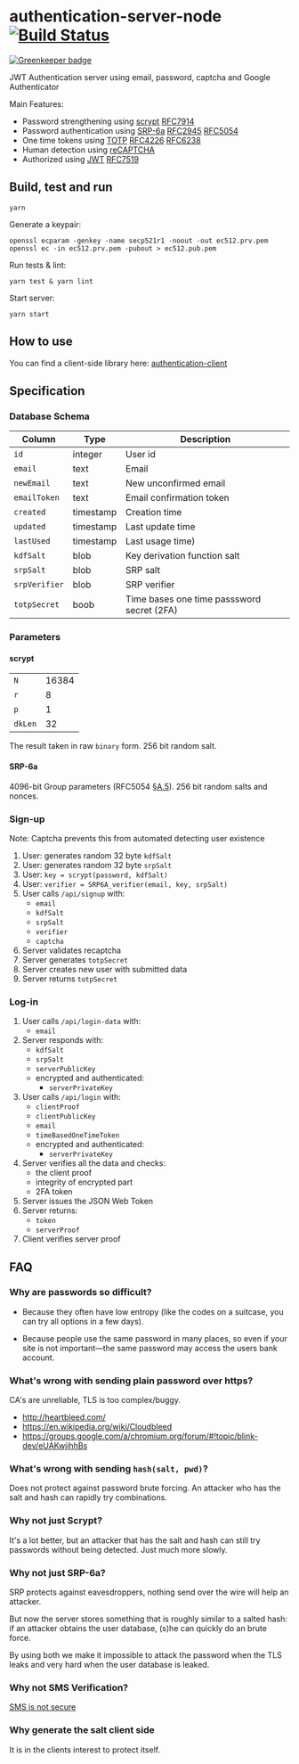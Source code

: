 # authentication-server-node [![Build Status](https://travis-ci.org/Neufund/authentication-server.svg)](https://travis-ci.org/Neufund/authentication-server)

[![Greenkeeper badge](https://badges.greenkeeper.io/Neufund/authentication-server.svg)](https://greenkeeper.io/)

JWT Authentication server using email, password, captcha and Google Authenticator

Main Features:

* Password strengthening using [scrypt][7] [RFC7914][5]
* Password authentication using [SRP-6a][1] [RFC2945][6] [RFC5054][2]
* One time tokens using [TOTP][11] [RFC4226][8] [RFC6238][3]
* Human detection using [reCAPTCHA][4]
* Authorized using [JWT][9] [RFC7519][10]

[1]: http://srp.stanford.edu/
[2]: https://tools.ietf.org/html/rfc5054
[3]: https://www.ietf.org/rfc/rfc6238.txt
[4]: https://developers.google.com/recaptcha/intro
[5]: https://tools.ietf.org/html/rfc7914
[6]: https://tools.ietf.org/html/rfc2945
[7]: https://www.tarsnap.com/scrypt.html
[8]: https://tools.ietf.org/html/rfc4226
[9]: https://jwt.io/
[10]: https://tools.ietf.org/html/rfc7519
[11]: https://en.wikipedia.org/wiki/Time-based_One-time_Password_Algorithm

## Build, test and run

```
yarn
```

Generate a keypair:
```
openssl ecparam -genkey -name secp521r1 -noout -out ec512.prv.pem
openssl ec -in ec512.prv.pem -pubout > ec512.pub.pem
```

Run tests & lint:
```
yarn test & yarn lint
```

Start server:
```
yarn start
```

## How to use

You can find a client-side library here: [authentication-client](https://github.com/Neufund/authentication-client)


## Specification

### Database Schema


|        Column           |   Type    |                      Description           |
|-------------------------|-----------|--------------------------------------------|
| `id`                    | integer   | User id                                    |
| `email`                 | text      | Email                                      |
| `newEmail`              | text      | New unconfirmed email                      |
| `emailToken`            | text      | Email confirmation token                   |
| `created`               | timestamp | Creation time                              |
| `updated`               | timestamp | Last update time                           |
| `lastUsed`              | timestamp | Last usage time)                           |
| `kdfSalt`               | blob      | Key derivation function salt               |
| `srpSalt`               | blob      | SRP salt                                   |
| `srpVerifier`           | blob      | SRP verifier                               |
| `totpSecret`            | boob      | Time bases one time passsword secret (2FA) |   

### Parameters

#### scrypt

|         |       |
|---------|-------|
| `N`     | 16384 |
| `r`     |     8 |
| `p`     |     1 |
| `dkLen` |    32 |

The result taken in raw `binary` form. 256 bit random salt.

#### SRP-6a

4096-bit Group parameters (RFC5054 [§A.5][rfc5054-18]). 256 bit random salts and nonces.

[rfc5054-18]: https://tools.ietf.org/html/rfc5054#page-18

### Sign-up

Note: Captcha prevents this from automated detecting user existence

1. User: generates random 32 byte `kdfSalt`
2. User: generates random 32 byte `srpSalt`
3. User: `key = scrypt(password, kdfSalt)`
4. User: `verifier = SRP6A_verifier(email, key, srpSalt)`
5. User calls `/api/signup` with:
    * `email`
    * `kdfSalt`
    * `srpSalt`
    * `verifier`
    * `captcha`
6. Server validates recaptcha
7. Server generates `totpSecret`
8. Server creates new user with submitted data
9. Server returns `totpSecret`

### Log-in

1. User calls `/api/login-data` with:
    * `email`
2. Server responds with:
    * `kdfSalt`
    * `srpSalt`
    * `serverPublicKey`
    * encrypted and authenticated:
        * `serverPrivateKey`
3. User calls `/api/login` with:
    * `clientProof`
    * `clientPublicKey`
    * `email`
    * `timeBasedOneTimeToken`
    * encrypted and authenticated:
        * `serverPrivateKey`
4. Server verifies all the data and checks:
    * the client proof
    * integrity of encrypted part
    * 2FA token
5. Server issues the JSON Web Token
6. Server returns:
    * `token`
    * `serverProof`
7. Client verifies server proof

## FAQ

### Why are passwords so difficult?

* Because they often have low entropy (like the codes on a suitcase, you can try all options in a few days).

* Because people use the same password in many places, so even if your site is not important—the same password may access the users bank account.

### What's wrong with sending plain password over https?

CA's are unreliable, TLS is too complex/buggy.

* http://heartbleed.com/
* https://en.wikipedia.org/wiki/Cloudbleed
* https://groups.google.com/a/chromium.org/forum/#!topic/blink-dev/eUAKwjihhBs

### What's wrong with sending `hash(salt, pwd)`?

Does not protect against password brute forcing. An attacker who has the salt and hash can rapidly try combinations.

### Why not just Scrypt?

It's a lot better, but an attacker that has the salt and hash can still try passwords without being detected. Just much more slowly.

### Why not just SRP-6a?

SRP protects against eavesdroppers, nothing send over the wire will help an attacker.

But now the server stores something that is roughly similar to a salted hash: if an attacker obtains the user database, (s)he can quickly do an brute force.

By using both we make it impossible to attack the password when the TLS leaks and very hard when the user database is leaked.

### Why not SMS Verification?

[SMS is not secure][kraken-sms]

[kraken-sms]: http://blog.kraken.com/post/153209105847/security-advisory-mobile-phones

### Why generate the salt client side

It is in the clients interest to protect itself.
